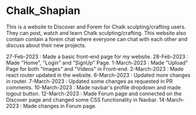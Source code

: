 # Chalk_Shapian
This is a website to Discover and Forem for Chalk sculpting/crafting users. They can post, watch and learn Chalk sculpting/crafting. This website also contain contain a forem chat where everyone can chat with each other and discuss about their new projects.

27-Feb-2023 : Made a basic front-end page for my website.
28-Feb-2023 : Made "Home", "Login" and "SignUp" Page.
1-March-2023 : Made "Upload" Page for both "Images" and "Videos" in Front-end.
2-March-2023 : Made react router updated in the website.
6-March-2023 : Updated more changes in router.
7-March-2023 : Updated some changes as requested in PR comments.
10-March-2023 : Made navbar's profile dropdown and made logout button.
12-March-2023 : Made Forum page and connected on the Discover page and changed some CSS functionality in Navbar.
14-March-2023 : Made changes in Forum page.